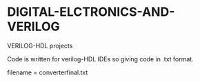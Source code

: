 # DIGITAL-ELCTRONICS-AND-VERILOG
VERILOG-HDL projects

Code is written for verilog-HDL IDEs so giving code in .txt format.

filename = converterfinal.txt
 

